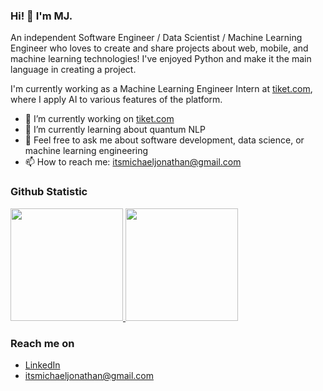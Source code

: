 ### Hi! 👋 I'm MJ.

An independent Software Engineer / Data Scientist / Machine Learning Engineer who loves to create and share projects about web, mobile, and machine learning technologies! I've enjoyed Python and make it the main language in creating a project.

I'm currently working as a Machine Learning Engineer Intern at <a href="https://www.tiket.com/">tiket.com</a>, where I apply AI to various features of the platform.

- 🔭 I’m currently working on <a href="https://www.tiket.com/">tiket.com</a>
- 🌱 I’m currently learning about quantum NLP
- 💬 Feel free to ask me about software development, data science, or machine learning engineering
- 📫 How to reach me: itsmichaeljonathan@gmail.com
  
### Github Statistic
<p align="left">
<a href="https://github.com/maikeljh">
  <img height="180em" src="https://github-readme-stats-eight-theta.vercel.app/api?username=maikeljh&show_icons=true&theme=algolia&include_all_commits=true&count_private=true"/>
  <img height="180em" src="https://github-readme-stats-eight-theta.vercel.app/api/top-langs/?username=maikeljh&layout=compact&langs_count=8&theme=algolia"/>
</a>
</p>

### Reach me on
- <a href="https://www.linkedin.com/in/michael-jonathan-halim/">LinkedIn</a>
- itsmichaeljonathan@gmail.com
